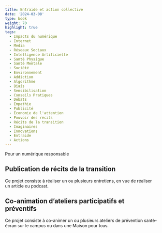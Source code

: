 ```yaml
---
title: Entraide et action collective
date: '2024-03-08'
type: book
weight: 70
highlight: true
tags:
  - Impacts du numérique
  - Internet
  - Media
  - Réseaux Sociaux
  - Intelligence Artificielle
  - Santé Physique
  - Santé Mentale
  - Société
  - Environnement
  - Addiction
  - Algorithme
  - Biais
  - Sensibilisation
  - Conseils Pratiques
  - Débats
  - Empathie
  - Publicité
  - Économie de l'attention
  - Pouvoir des récits
  - Récits de la transition
  - Imaginaires
  - Innovations
  - Entraide
  - Actions
---
```


Pour un numérique responsable

<!--more-->

## Publication de récits de la transition

Ce projet consiste à réaliser un ou plusieurs entretiens, en vue de réaliser un article ou podcast. 

## Co-animation d’ateliers participatifs et préventifs

Ce projet consiste à co-animer un ou plusieurs ateliers de prévention santé-écran sur le campus ou dans une Maison pour tous. 
